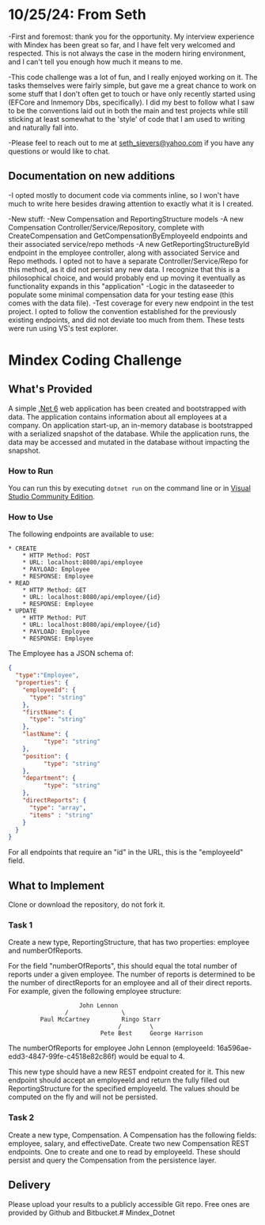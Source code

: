 # 10/25/24: From Seth
-First and foremost: thank you for the opportunity. My interview experience with Mindex has been great so far, and I have felt very welcomed and respected.
This is not always the case in the modern hiring environment, and I can't tell you enough how much it means to me.

-This code challenge was a lot of fun, and I really enjoyed working on it. The tasks themselves were fairly simple, but gave me a great chance to
work on some stuff that I don't often get to touch or have only recently started using (EFCore and Inmemory Dbs, specifically). I did my best  to
follow what I saw to be the conventions laid out in both the main and test projects while still sticking at least somewhat to the 'style' of code
that I am used to writing and naturally fall into.

-Please feel to reach out to me at seth_sievers@yahoo.com if you have any questions or would like to chat.

## Documentation on new additions
-I opted mostly to document code via comments inline, so I won't have much to write here besides drawing attention to exactly what it is I created.

-New stuff:
  -New Compensation and ReportingStructure models
  -A new Compensation Controller/Service/Repository, complete with CreateCompensation and GetCompensationByEmployeeId endpoints and their associated service/repo methods
  -A new GetReportingStructureById endpoint in the employee controller, along with associated Service and Repo methods. I opted not to have a separate Controller/Service/Repo
    for this method, as it did not persist any new data. I recognize that this is a philosophical choice, and would probably end up moving it eventually as functionality expands
    in this "application"
  -Logic in the dataseeder to populate some minimal compensation data for your testing ease (this comes with the data file).
  -Test coverage for every new endpoint in the test project. I opted to follow the convention established for the previously existing endpoints, and did not deviate too much from them. These tests were run using VS's test explorer.

# Mindex Coding Challenge
## What's Provided
A simple [.Net 6](https://dotnet.microsoft.com/en-us/download/dotnet/6.0) web application has been created and bootstrapped
with data. The application contains information about all employees at a company. On application start-up, an in-memory
database is bootstrapped with a serialized snapshot of the database. While the application runs, the data may be
accessed and mutated in the database without impacting the snapshot.

### How to Run
You can run this by executing `dotnet run` on the command line or in [Visual Studio Community Edition](https://www.visualstudio.com/downloads/).


### How to Use
The following endpoints are available to use:
```
* CREATE
    * HTTP Method: POST
    * URL: localhost:8080/api/employee
    * PAYLOAD: Employee
    * RESPONSE: Employee
* READ
    * HTTP Method: GET
    * URL: localhost:8080/api/employee/{id}
    * RESPONSE: Employee
* UPDATE
    * HTTP Method: PUT
    * URL: localhost:8080/api/employee/{id}
    * PAYLOAD: Employee
    * RESPONSE: Employee
```
The Employee has a JSON schema of:
```json
{
  "type":"Employee",
  "properties": {
    "employeeId": {
      "type": "string"
    },
    "firstName": {
      "type": "string"
    },
    "lastName": {
          "type": "string"
    },
    "position": {
          "type": "string"
    },
    "department": {
          "type": "string"
    },
    "directReports": {
      "type": "array",
      "items" : "string"
    }
  }
}
```
For all endpoints that require an "id" in the URL, this is the "employeeId" field.

## What to Implement
Clone or download the repository, do not fork it.

### Task 1
Create a new type, ReportingStructure, that has two properties: employee and numberOfReports.

For the field "numberOfReports", this should equal the total number of reports under a given employee. The number of
reports is determined to be the number of directReports for an employee and all of their direct reports. For example,
given the following employee structure:
```
                    John Lennon
                /               \
         Paul McCartney         Ringo Starr
                               /        \
                          Pete Best     George Harrison
```
The numberOfReports for employee John Lennon (employeeId: 16a596ae-edd3-4847-99fe-c4518e82c86f) would be equal to 4.

This new type should have a new REST endpoint created for it. This new endpoint should accept an employeeId and return
the fully filled out ReportingStructure for the specified employeeId. The values should be computed on the fly and will
not be persisted.

### Task 2
Create a new type, Compensation. A Compensation has the following fields: employee, salary, and effectiveDate. Create
two new Compensation REST endpoints. One to create and one to read by employeeId. These should persist and query the
Compensation from the persistence layer.

## Delivery
Please upload your results to a publicly accessible Git repo. Free ones are provided by Github and Bitbucket.#   M i n d e x _ D o t n e t  
 